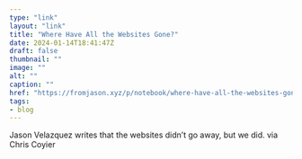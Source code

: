 ```yaml
---
type: "link"
layout: "link"
title: "Where Have All the Websites Gone?"
date: 2024-01-14T18:41:47Z
draft: false
thumbnail: ""
image: ""
alt: ""
caption: ""
href: "https://fromjason.xyz/p/notebook/where-have-all-the-websites-gone/"
tags:
- blog
---
```


Jason Velazquez writes that the websites didn’t go away, but we did. via Chris Coyier

